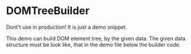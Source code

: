 # DOMTreeBuilder
Dont't use in production! It is just a demo snippet.

This demo can build DOM element tree, by the given data.
The given data structure must be look like, that in the demo file below the builder code.
